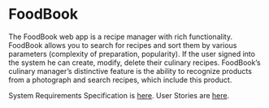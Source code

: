 # FoodBook

The FoodBook web app is a recipe manager with rich functionality. FoodBook allows you to search for recipes and sort them by various parameters (complexity of preparation, popularity). If the user signed into the system he can create, modify, delete their culinary recipes. FoodBook’s culinary manager’s distinctive feature is the ability to recognize products from a photograph and search recipes, which include this product.

System Requirements Specification is [here](./Documents/SRS.md).
User Stories are [here](./Documents/UserStory.md).